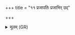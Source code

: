 +++
title = "११ प्रजापतिः प्रजाभिर् उद्"

+++
<details><summary>मूलम् (GR)</summary>

प्रजापतिः प्रजाभिर् उद् अक्रामत्  
तां पुरं प्र णयामि वः ।  
ताम् आ विशत तां प्र विशत  
सा वः शर्म च वर्म च यच्छतु ॥
</details>